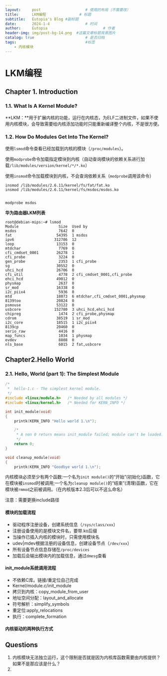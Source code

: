 ```yaml
---
layout:     post   				    # 使用的布局（不需要改）
title:      LKM编程 				# 标题 
subtitle:   Eutopia's Blog #副标题
date:       2024-1-4				# 时间
author:     Eutopia 						# 作者
header-img: img/post-bg-14.png 	#这篇文章标题背景图片
catalog: true 						# 是否归档
tags:								#标签
    - 内核模块
---
```




# LKM编程

## Chapter 1. Introduction

### 1.1. What Is A Kernel Module?

**LKM：**用于扩展内核的功能，运行在内核态，为ELF二进制文件，如果不使用内核模块，会导致需要给内核添加功能时只能重新编译整个内核，不是很方便。

### 1.2. How Do Modules Get Into The Kernel?

使用`lsmod`命令查看已经加载到内核的模块（`/proc/modules`）。

使用`modprobe`命令加载指定模块到内核（自动查询模块的依赖关系进行加载`/lib/modules/version/kernel/*/*.ko`）

使用`insmod`命令加载模块到内核，不会查询依赖关系（`modprobe`调用该命令）

```shell
insmod /lib/modules/2.6.11/kernel/fs/fat/fat.ko
insmod /lib/modules/2.6.11/kernel/fs/msdos/msdos.ko


modprobe msdos
```

**华为路由器LKM列表**

```shell
root@debian-mips:~# lsmod
Module                  Size  Used by
msdos                   7642  0 
fat                    54395  1 msdos
ipv6                  312786  12 
loop                   13153  0 
mtdchar                 7769  0 
cfi_cmdset_0001        26278  1 
cfi_probe               3224  0 
gen_probe               2353  1 cfi_probe
sg                     30552  0 
uhci_hcd               26706  0 
cfi_util                4778  2 cfi_cmdset_0001,cfi_probe
ehci_hcd               49012  0 
physmap                 2637  0 
sr_mod                 16338  0 
i2c_piix4               5936  0 
mtd                    18073  6 mtdchar,cfi_cmdset_0001,physmap
8139too                20824  0 
psmouse                53122  0 
usbcore               152780  3 uhci_hcd,ehci_hcd
chipreg                 1474  2 cfi_probe,physmap
cdrom                  38519  1 sr_mod
i2c_core               18515  1 i2c_piix4
8139cp                 20460  0 
serio_raw               4416  0 
map_funcs               1034  1 physmap
evdev                   8808  0 
nls_base                6015  2 fat,usbcore
```



## Chapter2.Hello World

### 2.1. Hello, World (part 1): The Simplest Module

```c
/*  
 *  hello-1.c - The simplest kernel module.
 */
#include <linux/module.h>	/* Needed by all modules */
#include <linux/kernel.h>	/* Needed for KERN_INFO */

int init_module(void)
{
	printk(KERN_INFO "Hello world 1.\n");

	/* 
	 * A non 0 return means init_module failed; module can't be loaded. 
	 */
	return 0;
}

void cleanup_module(void)
{
	printk(KERN_INFO "Goodbye world 1.\n");
```

内核模块必须至少有两个函数:一个名为`init module()`的“开始”(初始化)函数，它在模块被`insmod`时被调用;一个名为`cleanup module()`的“结束”(清理)函数，它在模块被`rmmod`之前被调用。（在内核版本2.3后可以不这么命名）

注意：需要更换include路径

#### 模块的加载流程

- 驱动程序注册设备，创建系统信息（`/sys/class/xxx`）
- 注册设备使用的是模块文件名，要带.ko后缀
- 当操作已插入内核的模块时，只需使用模块名
- udev|mdev根据注册的设备信息，创建设备节点（`/dev/xxx`）
- 所有设备节点信息存储在`/proc/devices`
- 加载后会输出模块内的加载信息，通过`dmesg`查看

#### init_module系统调用流程

- 不依赖C库。链接/重定位自己完成
- Kernel/module.c/init_module
- 拷贝到内核：copy_module_from_user
- 地址空间分配：layout_and_allocate
- 符号解析：simplify_symbols
- 重定位:apply_relocations
- 执行：complete_formation

#### 内核驱动的两种执行方式



## Questions

1. 内核模块无法独立运行，这个限制是否就是因为内核库函数需要由内核提供？如果不是那应该是什么？
2. 
